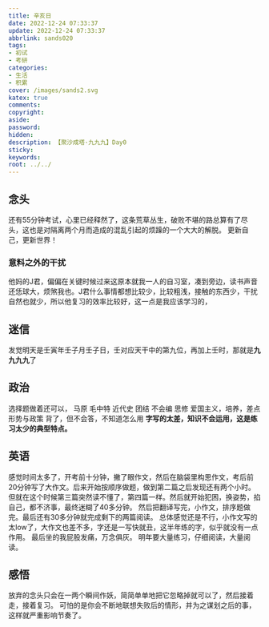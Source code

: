 ```yaml
---
title: 辛亥日
date: 2022-12-24 07:33:37
update: 2022-12-24 07:33:37
abbrlink: sands020
tags:
- 初试
- 考研
categories:
- 生活
- 积累
cover: /images/sands2.svg
katex: true
comments:
copyright:
aside: 
password:
hidden:
description: 【聚沙成塔·九九九】Day0
sticky: 
keywords:
root: ../../
---
```


## 念头
还有55分钟考试，心里已经释然了，这条荒草丛生，破败不堪的路总算有了尽头，这也是对隔离两个月而造成的混乱引起的烦躁的一个大大的解脱。
更新自己，更新世界！
### 意料之外的干扰
他妈的J君，偏偏在关键时候过来这原本就我一人的自习室，凑到旁边，读书声音还恁球大，烦煞我也。J君什么事情都想比较少，比较粗浅，接触的东西少，干扰自然也就少，所以他复习的效率比较好，这一点是我应该学习的，



## 迷信
发觉明天是壬寅年壬子月壬子日，壬对应天干中的第九位，再加上壬时，那就是**九九九九**了
## 政治
选择题做着还可以，
马原
毛中特
近代史 团结 不会编
思修 爱国主义，培养，差点
形势与政策 背了，但不会答，不知道怎么用
**字写的太差，知识不会运用，这是练习太少的典型特点。**
## 英语
感觉时间太多了，开考前十分钟，撇了眼作文，然后在脑袋里构思作文，考后前20分钟写了大作文。后来开始按顺序做题，做到第二篇之后发现还有两个小时。
但就在这个时候第三篇突然读不懂了，第四篇一样。然后就开始犯困，换姿势，掐自己，都不济事，最终迷糊了40多分钟。
然后把翻译写完，小作文，排序题做完。最后还有30多分钟就完成剩下的两篇阅读。
总体感觉还是不行，小作文写的太low了，大作文也差不多，字还是一写快就丑，这半年练的字，似乎就没有一点作用。
最后坐的我屁股发痛，万念俱灰。
明年要大量练习，仔细阅读，大量阅读。
## 感悟
放弃的念头只会在一两个瞬间作妖，简简单单地把它忽略掉就可以了，然后接着走，接着复习。
可怕的是你会不断地联想失败后的情形，并为之谋划之后的事，这样就严重影响节奏了。